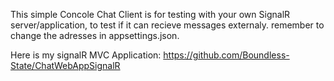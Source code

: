 This simple Concole Chat Client is for testing with your own SignalR server/application, to test if it can recieve messages externaly.
remember to change the adresses in appsettings.json.

Here is my signalR MVC Application:
https://github.com/Boundless-State/ChatWebAppSignalR
